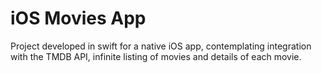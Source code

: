 # iOS Movies App

Project developed in swift for a native iOS app, contemplating integration with the TMDB API, infinite listing of movies and details of each movie.
